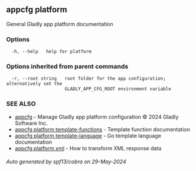 ## appcfg platform

General Gladly app platform documentation

### Options

```
  -h, --help   help for platform
```

### Options inherited from parent commands

```
  -r, --root string   root folder for the app configuration; alternatively set the
                      GLADLY_APP_CFG_ROOT environment variable
```

### SEE ALSO

* [appcfg](appcfg.md)	 - Manage Gladly app platform configuration © 2024 Gladly Software Inc.
* [appcfg platform template-functions](appcfg_platform_template-functions.md)	 - Template function documentation
* [appcfg platform template-language](appcfg_platform_template-language.md)	 - Go template language documentation
* [appcfg platform xml](appcfg_platform_xml.md)	 - How to transform XML response data

###### Auto generated by spf13/cobra on 29-May-2024
